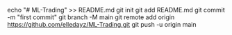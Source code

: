 echo "# ML-Trading" >> README.md
git init
git add README.md
git commit -m "first commit"
git branch -M main
git remote add origin https://github.com/elledayz/ML-Trading.git
git push -u origin main
